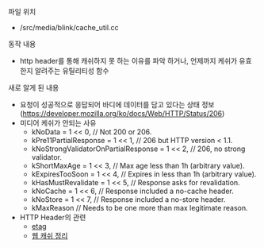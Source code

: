 파일 위치 
* /src/media/blink/cache_util.cc

동작 내용
* http header를 통해 캐쉬하지 못 하는 이유를 파악 하거나, 언제까지 케쉬가 유효한지 알려주는 유틸리티성 함수

새로 알게 된 내용
* 요청이 성공적으로 응답되어 바디에 데이터를 담고 있다는 상태 정보 (https://developer.mozilla.org/ko/docs/Web/HTTP/Status/206)
* 미디어 케쉬가 안되는 사유
  * kNoData = 1 << 0,  // Not 200 or 206.
  * kPre11PartialResponse = 1 << 1,  // 206 but HTTP version < 1.1.
  * kNoStrongValidatorOnPartialResponse = 1 << 2,  // 206, no strong validator.
  * kShortMaxAge = 1 << 3,  // Max age less than 1h (arbitrary value).
  * kExpiresTooSoon = 1 << 4,  // Expires in less than 1h (arbitrary value).
  * kHasMustRevalidate = 1 << 5,  // Response asks for revalidation.
  * kNoCache = 1 << 6,  // Response included a no-cache header.
  * kNoStore = 1 << 7,  // Response included a no-store header.
  * kMaxReason  // Needs to be one more than max legitimate reason.
* HTTP Header의 관련
  * [etag](https://en.wikipedia.org/wiki/HTTP_ETag)
  * [웹 캐쉬 정리](https://goddaehee.tistory.com/171)

